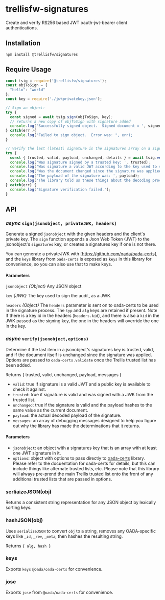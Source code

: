 # trellisfw-signatures #

Create and verify RS256 based JWT oauth-jwt-bearer client authentications.

## Installation ##
```shell
npm install @trellisfw/signatures
```

## Require Usage ##
```javascript
const tsig = require('@trellisfw/signatures');
const objToSign = {
  "hello": "world"
};
const key = require('./jwkprivatekey.json');

// Sign an object:
try {
  const signed = await tsig.sign(objToSign, key);
  // returns a new copy of objToSign with signature added
  console.log('Successfully signed object.  Signed document = ', signed);
} catch(err ){
  console.log('Failed to sign object.  Error was: ", err);
}

// Verify the last (latest) signature in the signatures array on a signed object:
try {
  const { trusted, valid, payload, unchanged, details } = await tsig.verify(signedObj);
  console.log('Was signature signed by a trusted key: ', trusted);
  console.log('Was signature a valid JWT according to the key used to sign it: ', valid);
  console.log('Was the document changed since the signature was applied: ', unchanged);
  console.log('The payload of the signature was: ', payload);
  console.log('The library told us these things about the decoding process: ', details);
} catch(err) {
  console.log('Signature verification failed.');
}

```

## API ##

### _async_ `sign(jsonobject, privateJWK, headers)` ###
Generate a signed `jsonobject` with the given headers and the client's private key. The `sign` function appends a Json Web Token (JWT) to the jsonobject's `signatures` key, or creates a signatures key if one is not there.

You can generate a privateJWK with [https://github.com/oada/oada-certs], and the `keys` library from `oada-certs` is 
exposed as `keys` in this library for convenience, so you can also use that to make keys.

#### Parameters ####
`jsonobject` *{Object}* Any JSON object

`key` *{JWK}* The key used to sign the audit, as a JWK.

`headers` *{Object}* The `headers` parameter is sent on to oada-certs to be used
in the signature process.  The `typ` and `alg` keys are retained if present.  Note If
there is a key id in the headers (`headers.kid`), and there is also a `kid` in the
JWK passed as the signing key, the one in the headers will override the
one in the key.


### _async_ `verify(jsonobject,options)`
Determine if the last item in a jsonobject's signatures key is trusted, valid, and if the document
itself is unchanged since the signature was applied.  Options are passed to `oada-certs.validate`
once the Trellis trusted list has been added.

Returns { trusted, valid, unchanged, payload, messages }
- `valid`: true if signature is a valid JWT and a public key is available to check it against.
- `trusted`: true if signature is valid and was signed with a JWK from the trusted list.
- `unchanged`: true if the signature is valid and the payload hashes to the same value as the current document.
- `payload`: the actual decoded payload of the signature.
- `messages`: an array of debugging messages designed to help you figure out why the library
   has made the determinations that it returns.

#### Parameters ####
- `jsonobject`: an object with a signatures key that is an array with at least one JWT signature in it.
- `options`: object with options to pass directly to [oada-certs](https://github.com/oada/oada-cerst) library.  
   Please refer to the docuentation for oada-certs for details, but this can include things like alternate
   trusted lists, etc.  Please note that this library will always pre-prend the main Trellis
   trusted list onto the front of any additional trusted lists that are passed in options.


### serliaizeJSON(obj)
Returns a consistent string representation for any JSON object by lexically sorting keys.

### hashJSON(obj)
Uses `serializeJSON` to convert `obj` to a string, removes any OADA-specific keys like `_id`, `_rev`, `_meta`,
then hashes the resulting string.

Returns `{ alg, hash }`

### keys
Exports `keys` `@oada/oada-certs` for convenience.

### jose
Exports `jose` from `@oada/oada-certs` for convenience.

[trellisfw]: https://github.com/trellisfw/trellisfw-docs
